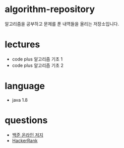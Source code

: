 # algorithm-repository

알고리즘을 공부하고 문제를 푼 내역들을 올리는 저장소입니다.

# lectures

- code plus 알고리즘 기초 1
- code plus 알고리즘 기초 2

# language

- java 1.8

# questions 

- [백준 온라인 저지](https://www.acmicpc.net/)
- [HackerRank](https://www.hackerrank.com/)
